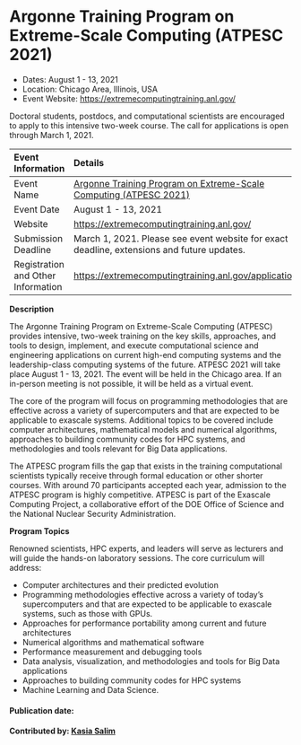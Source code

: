 # Argonne Training Program on Extreme-Scale Computing (ATPESC 2021)

- Dates: August 1 - 13, 2021
- Location: Chicago Area, Illinois, USA
- Event Website: https://extremecomputingtraining.anl.gov/

<!-- begin deck text -->
Doctoral students, postdocs, and computational scientists are encouraged to apply to this intensive two-week course.  The call for applications is open through March 1, 2021.
<!-- end deck text -->

Event Information | Details
:--- | :---			   
Event Name | [Argonne Training Program on Extreme-Scale Computing (ATPESC 2021)](https://extremecomputingtraining.anl.gov/)
Event Date | August 1 - 13, 2021
Website | https://extremecomputingtraining.anl.gov/
Submission Deadline | March 1, 2021. Please see event website for exact deadline, extensions and future updates.
Registration and Other Information | https://extremecomputingtraining.anl.gov/application/


**Description** 

The Argonne Training Program on Extreme-Scale Computing (ATPESC) provides intensive, two-week training on the key skills, approaches, and tools to design, implement, and execute computational science and engineering applications on current high-end computing systems and the leadership-class computing systems of the future. ATPESC 2021 will take place August 1 - 13, 2021. The event will be held in the Chicago area. If an in-person meeting is not possible, it will be held as a virtual event. 

The core of the program will focus on programming methodologies that are effective across a variety of supercomputers and that are expected to be applicable to exascale systems. Additional topics to be covered include computer architectures, mathematical models and numerical algorithms, approaches to building community codes for HPC systems, and methodologies and tools relevant for Big Data applications.

The ATPESC program fills the gap that exists in the training computational scientists typically receive through formal education or other shorter courses. With around 70 participants accepted each year, admission to the ATPESC program is highly competitive. ATPESC is part of the Exascale Computing Project, a collaborative effort of the DOE Office of Science and the National Nuclear Security Administration.

**Program Topics**

Renowned scientists, HPC experts, and leaders will serve as lecturers and will guide the hands-on laboratory sessions. The core curriculum will address:

* Computer architectures and their predicted evolution
* Programming methodologies effective across a variety of today’s supercomputers and that are expected to be applicable to exascale systems, such as those with GPUs.
* Approaches for performance portability among current and future architectures
* Numerical algorithms and mathematical software
* Performance measurement and debugging tools
* Data analysis, visualization, and methodologies and tools for Big Data applications
* Approaches to building community codes for HPC systems
* Machine Learning and Data Science.


#### Publication date: 
#### Contributed by: [Kasia Salim](https://github.com/karbarz)

<!---
Publish: no
Categories: skills, performance 
Topics: online learning, High-performance computing (HPC), Performance at Leadership Computing Facilities
Tags: 
Level: 2
Prerequisites: none
Aggregate: none
--->
